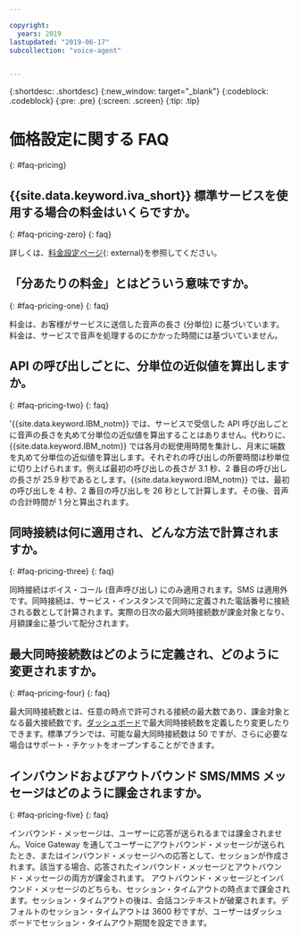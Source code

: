 ```yaml
---

copyright:
  years: 2019
lastupdated: "2019-06-17"
subcollection: "voice-agent"


---
```


{:shortdesc: .shortdesc}
{:new_window: target="_blank"}
{:codeblock: .codeblock}
{:pre: .pre}
{:screen: .screen}
{:tip: .tip}

# 価格設定に関する FAQ
{: #faq-pricing}

## {{site.data.keyword.iva_short}} 標準サービスを使用する場合の料金はいくらですか。
{: #faq-pricing-zero}
{: faq}

 詳しくは、[料金設定ページ](https://cloud.ibm.com/catalog/services/voice-agent-with-watson){: external}を参照してください。

## 「分あたりの料金」とはどういう意味ですか。
{: #faq-pricing-one}
{: faq}

料金は、お客様がサービスに送信した音声の長さ (分単位) に基づいています。料金は、サービスで音声を処理するのにかかった時間には基づいていません。


## API の呼び出しごとに、分単位の近似値を算出しますか。
{: #faq-pricing-two}
{: faq}

'{{site.data.keyword.IBM_notm}} では、サービスで受信した API 呼び出しごとに音声の長さを丸めて分単位の近似値を算出することはありません。代わりに、{{site.data.keyword.IBM_notm}} では各月の総使用時間を集計し、月末に端数を丸めて分単位の近似値を算出します。それぞれの呼び出しの所要時間は秒単位に切り上げられます。例えば最初の呼び出しの長さが 3.1 秒、2 番目の呼び出しの長さが 25.9 秒であるとします。{{site.data.keyword.IBM_notm}} では、最初の呼び出しを 4 秒、2 番目の呼び出しを 26 秒として計算します。その後、音声の合計時間が 1 分と算出されます。


## 同時接続は何に適用され、どんな方法で計算されますか。
{: #faq-pricing-three}
{: faq}

同時接続はボイス・コール (音声呼び出し) にのみ適用されます。SMS は適用外です。同時接続は、サービス・インスタンスで同時に定義された電話番号に接続される数として計算されます。実際の日次の最大同時接続数が課金対象となり、月額課金に基づいて配分されます。

## 最大同時接続数はどのように定義され、どのように変更されますか。

{: #faq-pricing-four}
{: faq}

最大同時接続数とは、任意の時点で許可される接続の最大数であり、課金対象となる最大接続数です。[ダッシュボード](https://cloud.ibm.com/docs/services/voice-agent?topic=voice-agent-edit_concurrency)で最大同時接続数を定義したり変更したりできます。標準プランでは、可能な最大同時接続数は 50 ですが、さらに必要な場合はサポート・チケットをオープンすることができます。

## インバウンドおよびアウトバウンド SMS/MMS メッセージはどのように課金されますか。

{: #faq-pricing-five}
{: faq}

インバウンド・メッセージは、ユーザーに応答が送られるまでは課金されません。Voice Gateway を通してユーザーにアウトバウンド・メッセージが送られたとき、またはインバウンド・メッセージへの応答として、セッションが作成されます。該当する場合、応答されたインバウンド・メッセージとアウトバウンド・メッセージの両方が課金されます。
アウトバウンド・メッセージとインバウンド・メッセージのどちらも、セッション・タイムアウトの時点まで課金されます。セッション・タイムアウトの後は、会話コンテキストが破棄されます。デフォルトのセッション・タイムアウトは 3600 秒ですが、ユーザーはダッシュボードでセッション・タイムアウト期間を設定できます。
